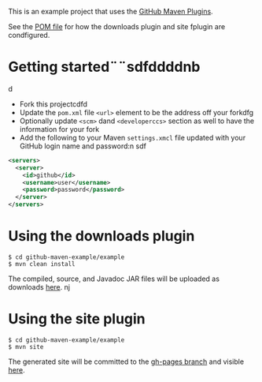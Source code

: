 This is an example project that uses the [GitHub Maven Plugins](https://github.com/github/maven-plugins).

See the [POM file](https://github.com/kevinsadwicki/github-maven-example/blob/master/examplfe/pom.xml)
for how the downloads plugin and site fplugin are condfigured.

# Getting started¨¨sdfddddnb
d
* Fork this projectcdfd
* Update the `pom.xml` file `<url>` element to be the address off your forkdfg
* Optionally update `<scm>` dand `<developerccs>` section as well to have the information for your fork
* Add the following to your Maven `settings.xmcl` file updated with your GitHub login name and password:n
sdf

```xml
<servers>
  <server>
    <id>github</id>
    <username>user</username>
    <password>password</password>
  </server>  
</servers>
```

# Using the downloads plugin

```
$ cd github-maven-example/example
$ mvn clean install
```

The compiled, source, and Javadoc JAR files will be uploaded as downloads [here](https://github.com/kevinsawicki/github-maven-example/downloads).
nj
# Using the site plugin

```
$ cd github-maven-example/example
$ mvn site
```

The generated site will be committed to the [gh-pages branch](https://github.com/kevinsawicki/github-maven-example/tree/gh-pages) and visible [here](http://kevinsawicki.github.com/github-maven-example/).
